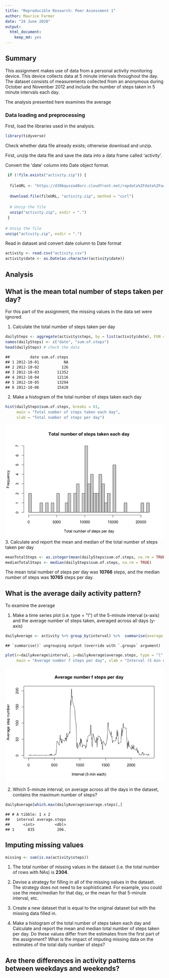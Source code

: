 ```yaml
---
title: "Reproducible Research: Peer Assessment 1"
author: Maurice Farmer
date: "24 June 2020"
output: 
  html_document: 
    keep_md: yes
---
```

## Summary  
This assignment makes use of data from a personal activity monitoring device. This device collects data at 5 minute intervals throughout the day. The dataset consists of measurements collected from an anonymous during October and November 2012 and include the number of steps taken in 5 minute intervals each day.  

The analysis presented here examines the average

### Data loading and preprocessing  
First, load the libraries used in the analysis.  


```r
library(tidyverse)
```


Check whether data file already exists; otherwise download and unzip. 

First, unzip the data file and save the data into a data frame called 'activity'.  

Convert the 'date' column into Date object format.

```r
 if (!file.exists("activity.zip")) {
  
  fileURL <- "https://d396qusza40orc.cloudfront.net/repdata%2Fdata%2Factivity.zip"
  
  download.file(fileURL, "activity.zip", method = "curl")
  
  # Unzip the file
  unzip("activity.zip", exdir = ".")
 }

# Unzip the file
unzip("activity.zip", exdir = ".")
```

Read in dataset and convert date column to Date format

```r
activity <- read.csv("activity.csv")
activity$date <- as.Date(as.character(activity$date))
```

## Analysis

## What is the mean total number of steps taken per day?

For this part of the assignment, the missing values in the data set were ignored.  

1. Calculate the total number of steps taken per day  

```r
dailySteps <- aggregate(activity$steps, by = list(activity$date), FUN = sum)
names(dailySteps) <- c("date", "sum.of.steps")
head(dailySteps) # check the data
```

```
##         date sum.of.steps
## 1 2012-10-01           NA
## 2 2012-10-02          126
## 3 2012-10-03        11352
## 4 2012-10-04        12116
## 5 2012-10-05        13294
## 6 2012-10-06        15420
```

2. Make a histogram of the total number of steps taken each day  


```r
hist(dailySteps$sum.of.steps, breaks = 61, 
     main = "Total number of steps taken each day", 
     xlab = "Total number of steps per day")
```

![](PA1_template_files/figure-html/histogram1-1.png)<!-- -->
3. Calculate and report the mean and median of the total number of steps taken per day

```r
meanTotalSteps <- as.integer(mean(dailySteps$sum.of.steps, na.rm = TRUE))
medianTotalSteps <- median(dailySteps$sum.of.steps, na.rm = TRUE)
```

The mean total number of steps per day was **10766** steps, and the median number of steps was **10765** steps per day.

## What is the average daily activity pattern?

To examine the average   
1. Make a time series plot (i.e. type = "l") of the 5-minute interval (x-axis) and the average number of steps taken, averaged across all days (y-axis)


```r
dailyAverage <- activity %>% group_by(interval) %>%  summarise(average.steps = mean(steps, na.rm = TRUE))
```

```
## `summarise()` ungrouping output (override with `.groups` argument)
```

```r
plot(x=dailyAverage$interval, y=dailyAverage$average.steps, type = "l", 
     main = "Average number f steps per day", xlab = "Interval (5 min each)", ylab = "Average step number")
```

![](PA1_template_files/figure-html/dailypattern-1.png)<!-- -->

2. Which 5-minute interval, on average across all the days in the dataset, contains the maximum number of steps?


```r
dailyAverage[which.max(dailyAverage$average.steps),]
```

```
## # A tibble: 1 x 2
##   interval average.steps
##      <int>         <dbl>
## 1      835          206.
```

## Imputing missing values


```r
missing <- sum(is.na(activity$steps))
```

1. The total number of missing values in the dataset (i.e. the total number of rows with NAs) is **2304**.  

2. Devise a strategy for filling in all of the missing values in the dataset. The strategy does not need to be sophisticated. For example, you could use the mean/median for that day, or the mean for that 5-minute interval, etc.
3. Create a new dataset that is equal to the original dataset but with the missing data filled in.
4. Make a histogram of the total number of steps taken each day and Calculate and report the mean and median total number of steps taken per day. Do these values differ from the estimates from the first part of the assignment? What is the impact of imputing missing data on the estimates of the total daily number of steps?

## Are there differences in activity patterns between weekdays and weekends?
